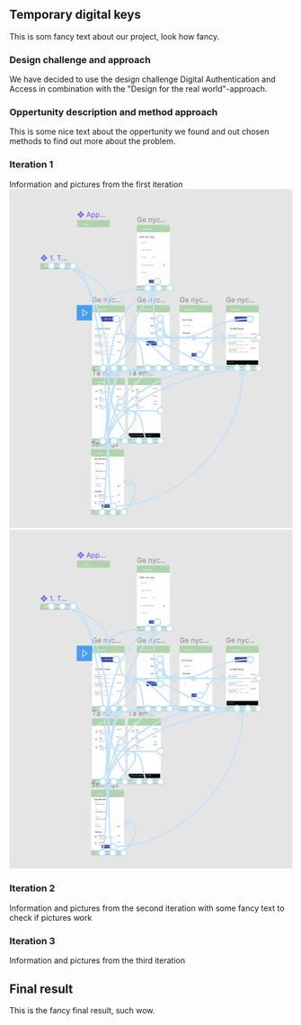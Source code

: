 ## Temporary digital keys

This is som fancy text about our project, look how fancy.

### Design challenge and approach

We have decided to use the design challenge Digital Authentication and Access in combination with the "Design for the real world"-approach.

### Oppertunity description and method approach

This is some nice text about the oppertunity we found and out chosen methods to find out more about the problem.

### Iteration 1
Information and pictures from the first iteration
<img src="https://github.com/Kitzing/TemporaryDigitalKeys/blob/master/testbild.png">
![image](https://github.com/Kitzing/TemporaryDigitalKeys/blob/master/testbild.png)

### Iteration 2
Information and pictures from the second iteration with some fancy text to check if pictures work

### Iteration 3
Information and pictures from the third iteration


## Final result

This is the fancy final result, such wow.

